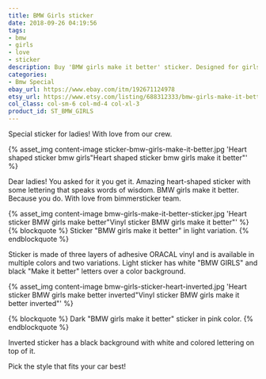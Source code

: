 ```yaml
---
title: BMW Girls sticker
date: 2018-09-26 04:19:56
tags:
- bmw
- girls
- love
- sticker
description: Buy 'BMW girls make it better' sticker. Designed for girls that drive bmw cars or just like them. Made of three premium outdoor vinyls. Pink, balck and white colors.
categories:
- Bmw Special
ebay_url: https://www.ebay.com/itm/192671124978
etsy_url: https://www.etsy.com/listing/688312333/bmw-girls-make-it-better-vinyl-car
col_class: col-sm-6 col-md-4 col-xl-3
product_id: ST_BMW_GIRLS
---
```


Special sticker for ladies! With love from our crew.

<!-- more -->
{% asset_img content-image sticker-bmw-girls-make-it-better.jpg 'Heart shaped sticker bmw girls"Heart shaped sticker bmw girls make it better"' %}

Dear ladies! You asked for it you get it. Amazing heart-shaped sticker with some lettering that speaks words of wisdom. BMW girls make it better. Because you do. With love from bimmersticker team.

{% asset_img content-image bmw-girls-make-it-better-sticker.jpg 'Heart sticker BMW girls make better"Vinyl sticker BMW girls make it better"' %}
{% blockquote %}
Sticker "BMW girls make it better" in light variation.
{% endblockquote %}

Sticker is made of three layers of adhesive ORACAL vinyl and is available in multiple colors and two variations. Light sticker has white "BMW GIRLS" and black "Make it better" letters over a color background.

{% asset_img content-image bmw-girls-sticker-heart-inverted.jpg 'Heart sticker BMW girls make better inverted"Vinyl sticker BMW girls make it better inverted"' %}

{% blockquote %}
Dark "BMW girls make it better" sticker in pink color.
{% endblockquote %}

Inverted sticker has a black background with white and colored lettering on top of it.

Pick the style that fits your car best!
